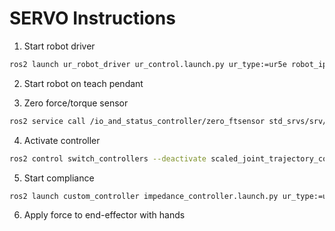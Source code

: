 # SERVO Instructions

1. Start robot driver
```bash
ros2 launch ur_robot_driver ur_control.launch.py ur_type:=ur5e robot_ip:=192.168.1.5 launch_rviz:=true
```

2. Start robot on teach pendant

3. Zero force/torque sensor
```bash
ros2 service call /io_and_status_controller/zero_ftsensor std_srvs/srv/Trigger
```

4. Activate controller
```bash
ros2 control switch_controllers --deactivate scaled_joint_trajectory_controller --activate forward_position_controller
```

5. Start compliance
```bash
ros2 launch custom_controller impedance_controller.launch.py ur_type:=ur5e launch_rviz:=true launch_servo:=true
```

6. Apply force to end-effector with hands
